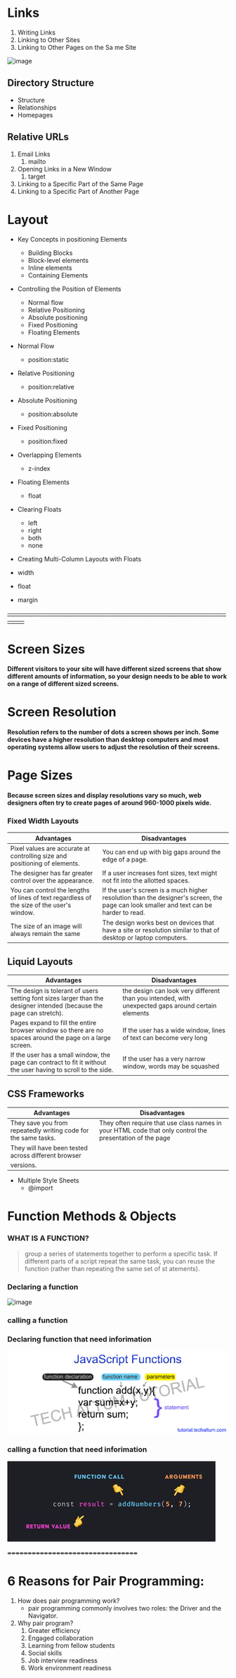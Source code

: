 # Links

1. Writing Links
2. Linking to Other Sites
3. Linking to Other Pages on the Sa me Site

![image](https://th.bing.com/th/id/R7b1e3b81911a83ed560bcfee1eb03349?rik=Y6q3ia9KG%2fwqBA&riu=http%3a%2f%2fwww.wikihow.com%2fimages%2f6%2f6c%2fAdd-a-Hyperlink-with-HTML-Step-6-Version-2.jpg&ehk=B0FiyL0tCSrBZJvNCOn7cbxAg0ChF9WzlHlogY0%2fJNk%3d&risl=&pid=ImgRaw)

## Directory Structure
* Structure
* Relationships
* Homepages

## Relative URLs
1. Email Links
    1. mailto
2. Opening Links in a New Window
    1. target
3. Linking to a Specific Part of the Same Page
4. Linking to a Specific Part of Another Page


# Layout

* Key Concepts in positioning Elements
    * Building Blocks
    * Block-level elements
    * Inline elements
    * Containing Elements

* Controlling the Position of Elements
    * Normal flow
    * Relative Positioning
    * Absolute positioning
    * Fixed Positioning
    * Floating Elements

* Normal Flow
    * position:static

* Relative Positioning
    * position:relative

* Absolute Positioning
    * position:absolute

* Fixed Positioning
    * position:fixed

* Overlapping Elements
    * z-index

* Floating Elements
    * float

* Clearing Floats
    * left
    * right
    * both
    * none

* Creating Multi-Column Layouts with Floats
 * width
 * float
 * margin


~~____________________________________________________________________________________~~
# Screen Sizes
#### **Different visitors to your site will have different sized screens that show different amounts of information, so your design needs to be able to work on a range of different sized screens.**

# Screen Resolution
#### **Resolution refers to the number of dots a screen shows per inch. Some devices have a higher resolution than desktop computers and most operating systems allow users to adjust the resolution of their screens.**


# Page Sizes
#### **Because screen sizes and display resolutions vary so much, web designers often try to create pages of around 960-1000 pixels wide.**

### Fixed Width Layouts

|Advantages|Disadvantages|
|--|--|
| Pixel values are accurate at controlling size and positioning of elements.| You can end up with big gaps around the edge of a page. |
| The designer has far greater control over the appearance.| If a user increases font sizes, text might not fit into the allotted spaces. |
| You can control the lengths of lines of text regardless of the size of the user's window.| If the user's screen is a much higher resolution than the designer's screen, the page can look smaller and text can be harder to read. |
| The size of an image will always remain the same | The design works best on devices that have a site or resolution similar to that of desktop or laptop computers. |


## Liquid Layouts

|Advantages| Disadvantages|
|--|--|
| The design is tolerant of users setting font sizes larger than the designer intended (because the page can stretch).| the design can look very different than you intended, with unexpected gaps around certain elements |
|Pages expand to fill the entire browser window so there are no spaces around the page on a large screen. | If the user has a wide window, lines of text can become very long |
| If the user has a small window, the page can contract to fit it without the user having to scroll to the side. | If the user has a very narrow window, words may be squashed |




## CSS Frameworks

|Advantages| Disadvantages|
|--|--|
| They save you from repeatedly writing code for the same tasks.|They often require that use class names in your HTML code that only control the presentation of the page | 
| They will have been tested across different browser
versions.| |



* Multiple Style Sheets
    * @import


# Function Methods & Objects

### WHAT IS A FUNCTION?
> group a series of statements together to perform a specific task. If different parts of a script repeat the same task, you can reuse the function (rather than repeating the same set of st atements).


### Declaring a function
![image](https://res.cloudinary.com/practicaldev/image/fetch/s--OKK_5-yp--/c_limit%2Cf_auto%2Cfl_progressive%2Cq_auto%2Cw_880/https://raddevon.com/wp-content/uploads/2019/07/function-declaration-diagram-1024x282.png)

### calling a function

###  Declaring function that need inforimation

![image](img/c1.jpg)

### calling a function that need inforimation

![image](img/c2.jpg)

~~================================~~

# 6 Reasons for Pair Programming:
1. How does pair programming work?
    * pair programming commonly involves two roles: the Driver and the Navigator.
2. Why pair program?
    1. Greater efficiency
    2. Engaged collaboration
    3. Learning from fellow students
    4.  Social skills
    5. Job interview readiness
    6. Work environment readiness


